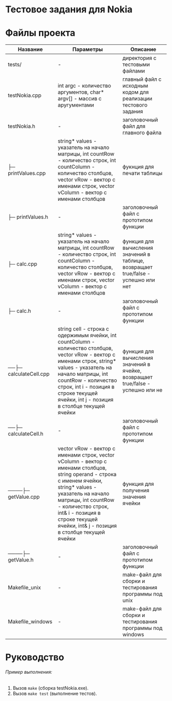 # Тестовое задания для Nokia

# Файлы проекта
Название | Параметры | Описание
| --- | --- | --- |
| tests/ | - | директория с тестовыми файлами |
| testNokia.cpp | int argc - количество аргументов, char* argv[] - массив с аругументами | главный файл с исходным кодом для реализации тестового задания |
| testNokia.h | - | заголовочный файл для главного файла |
| ├─ printValues.cpp | string* values - указатель на начало матрицы, int countRow - количество строк, int countColumn - количество столбцов, vector<string> vRow - вектор с именами строк, vector<string> vColumn - вектор с именами столбцов | фукнция для печати таблицы |
| ├─ printValues.h | - | заголовочный файл с прототипом функции |
| ├─ calc.cpp | string* values - указатель на начало матрицы, int countRow - количество строк, int countColumn - количество столбцов, vector<string> vRow - вектор с именами строк, vector<string> vColumn - вектор с именами столбцов | функция для вычисления значений в таблице, возвращает true/false - успешно или нет |
| ├─ calc.h | - | заголовочный файл с прототипом функции |
| ──├─ calculateCell.cpp | string cell - строка с одержимым ячейки, int countColumn - количество столбцов, vector<string> vRow - вектор с именами строк, string* values - указатель на начало матрицы, int countRow - количество строк, int i - позиция в строке текущей ячейки, int j - позиция в столбце текущей ячейки | функция для вычисления значений в ячейке, возвращает true/false - успешно или не |
| ──├─ calculateCell.h | - | заголовочный файл с прототипом функции |
| ────├─ getValue.cpp | vector<string> vRow - вектор с именами строк, vector<string> vColumn - вектор с именами столбцов, string operand - строка с именем ячейки, string* values - указатель на начало матрицы, int countRow - количество строк, int& i - позиция в строке текущей ячейки, int& j - позиция в столбце текущей ячейки | функция для получения значения ячейки |
| ────├─ getValue.h | - | заголовочный файл с прототипом функции |
| Makefile_unix | - | make-файл для сборки и тестирования программы под unix |
| Makefile_windows | - | make-файл для сборки и тестирования программы под windows |

# Руководство
###### Пример выполнения:
1. Вызов `make` (сборка testNokia.exe).
2. Вызов `make test` (выполнение тестов).

